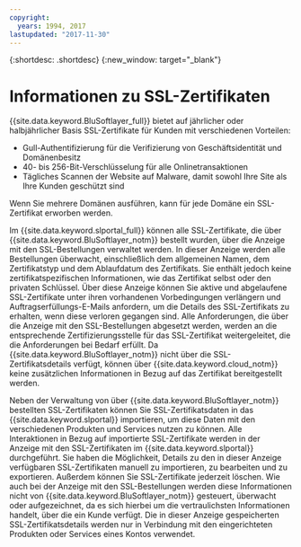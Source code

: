 ```yaml
---
copyright:
  years: 1994, 2017
lastupdated: "2017-11-30"
---
```


{:shortdesc: .shortdesc}
{:new_window: target="_blank"}

# Informationen zu SSL-Zertifikaten

{{site.data.keyword.BluSoftlayer_full}} bietet auf jährlicher oder halbjährlicher Basis SSL-Zertifikate für Kunden mit verschiedenen Vorteilen:

* Gull-Authentifizierung für die Verifizierung von Geschäftsidentität und Domänenbesitz
* 40- bis 256-Bit-Verschlüsselung für alle Onlinetransaktionen
* Tägliches Scannen der Website auf Malware, damit sowohl Ihre Site als Ihre Kunden geschützt sind

Wenn Sie mehrere Domänen ausführen, kann für jede Domäne ein SSL-Zertifikat erworben werden.

Im {{site.data.keyword.slportal_full}} können alle SSL-Zertifikate, die über {{site.data.keyword.BluSoftlayer_notm}} bestellt wurden, über die Anzeige mit den SSL-Bestellungen verwaltet werden. In dieser Anzeige werden alle Bestellungen überwacht, einschließlich dem allgemeinen Namen, dem Zertifikatstyp und dem Ablaufdatum des Zertifikats. Sie enthält jedoch keine zertifikatspezifischen Informationen, wie das Zertifikat selbst oder den privaten Schlüssel. Über diese Anzeige können Sie aktive und abgelaufene SSL-Zertifikate unter ihren vorhandenen Vorbedingungen verlängern und Auftragserfüllungs-E-Mails anfordern, um die Details des SSL-Zertifikats zu erhalten, wenn diese verloren gegangen sind. Alle Anforderungen, die über die Anzeige mit den SSL-Bestellungen abgesetzt werden, werden an die entsprechende Zertifizierungsstelle für das SSL-Zertifikat weitergeleitet, die die Anforderungen bei Bedarf erfüllt. Da {{site.data.keyword.BluSoftlayer_notm}} nicht über die SSL-Zertifikatsdetails verfügt, können über {{site.data.keyword.cloud_notm}} keine zusätzlichen Informationen in Bezug auf das Zertifikat bereitgestellt werden.

Neben der Verwaltung von über {{site.data.keyword.BluSoftlayer_notm}} bestellten SSL-Zertifikaten können Sie SSL-Zertifikatsdaten in das {{site.data.keyword.slportal}} importieren, um diese Daten mit den verschiedenen Produkten und Services nutzen zu können. Alle Interaktionen in Bezug auf importierte SSL-Zertifikate werden in der Anzeige mit den SSL-Zertifikaten im {{site.data.keyword.slportal}} durchgeführt. Sie haben die Möglichkeit, Details zu den in dieser Anzeige verfügbaren SSL-Zertifikaten manuell zu importieren, zu bearbeiten und zu exportieren. Außerdem können Sie SSL-Zertifikate jederzeit löschen. Wie auch bei der Anzeige mit den SSL-Bestellungen werden diese Informationen nicht von {{site.data.keyword.BluSoftlayer_notm}} gesteuert, überwacht oder aufgezeichnet, da es sich hierbei um die vertraulichsten Informationen handelt, über die ein Kunde verfügt. Die in dieser Anzeige gespeicherten SSL-Zertifikatsdetails werden nur in Verbindung mit den eingerichteten Produkten oder Services eines Kontos verwendet.
